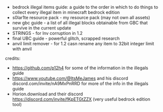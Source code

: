 - bedrock illegal items guide: a guide to the order in which to do things to collect every illegal item in minecraft bedrock edition
- s0lar1te resource pack - my resource pack (may not own all assets)
- new gbc guide - a list of all illegal blocks obtainable from GBC that survive in the current update
- STRINGS - for Inv corruption in 1.2
- final UBC guide - powerful glitch, scrapped research
- anvil limit remover - for 1.2 casn rename any item to 32bit integer limit with anvil

credits:
- https://github.com/p12h4 for some of the information in the illegals guide
- https://www.youtube.com/@ItsMeJames and his discord discord.com/invite/nA9MxPnRRD for more of the info in the illegals guide
- Horion.download and their discord https://discord.com/invite/fKpETGtZZX (very useful bedrock edition tool)
